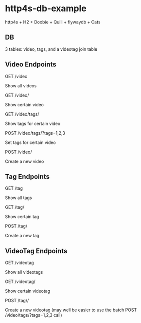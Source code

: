 # http4s-db-example

http4s + H2 + Doobie + Quill + flywaydb + Cats

## DB

3 tables: video, tags, and a videotag join table

## Video Endpoints

GET /video

Show all videos

GET /video/<id>

Show certain video

GET /video/tags/<id>

Show tags for certain video

POST /video/tags/<id>?tags=1,2,3

Set tags for certain video

POST /video/<name>

Create a new video

## Tag Endpoints

GET /tag

Show all tags

GET /tag/<id>

Show certain tag

POST /tag/<name>

Create a new tag

## VideoTag Endpoints

GET /videotag

Show all videotags

GET /videotag/<id>

Show certain videotag

POST /tag/<videoid>/<tagid>

Create a new videotag (may well be easier to use the batch POST /video/tags/<id>?tags=1,2,3 call)